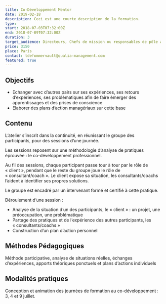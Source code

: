 ```yaml
---
title: Co-Développement Mentor
date: 2019-02-18
description: Ceci est une courte description de la formation.
type:
start: 2018-07-03T07:32:00Z
end: 2018-07-09T07:32:00Z
duration: 3
target_audience: Directeurs, Chefs de mission ou responsables de pôle aux profils et expériences diversifiés
price: 3150
place: Paris
contact: tdefommervault@qualia-management.com
featured: true
---
```


## Objectifs

- Echanger avec d’autres pairs sur ses expériences, ses retours d’expériences, ses problématiques afin de faire émerger des apprentissages et des prises de conscience
- Elaborer des plans d’action managériaux sur cette base

## Contenu

L’atelier s’inscrit dans la continuité, en réunissant le groupe des participants, pour des sessions d’une journée.

Les sessions reposent sur une méthodologie d’analyse de pratiques éprouvée : le co-développement professionnel.

Au fil des sessions, chaque participant passe tour à tour par le rôle de « client », pendant que le reste du groupe joue le rôle de « consultant/coach ».
Le client expose sa situation, les consultants/coachs l’aident à identifier ses
propres solutions.

Le groupe est encadré par un intervenant formé et certifié à cette pratique.

Déroulement d’une session :

- Analyse de la situation d’un des participants, le « client » : un projet, une préoccupation, une problématique
- Partage des pratiques et de l’expérience des autres participants, les « consultants/coachs »
- Construction d’un plan d’action personnel

## Méthodes Pédagogiques

Méthode participative, analyse de situations réelles, échanges d’expériences, apports théoriques ponctuels et plans d’actions individuels

## Modalités pratiques

Conception et animation des journées de formation au co-développement : 3, 4 et 9 juillet.
